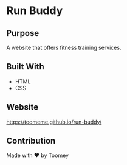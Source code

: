 # Run Buddy

## Purpose
A website that offers fitness training services.

## Built With
* HTML
* CSS

## Website
https://toomeme.github.io/run-buddy/

## Contribution
Made with ❤️ by Toomey

